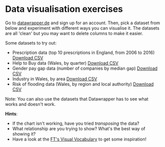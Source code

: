 # Data visualisation exercises

Go to [datawrapper.de](http://www.datawrapper.de) and sign up for an account. Then, pick a dataset from below and experiment with different ways you can visualise it. The datasets are all 'clean' but you may want to delete columns to make it easier.

Some datasets to try out:
- Prescription data (top 10 prescriptions in England, from 2006 to 2016) [Download CSV](https://sophiewarnes.github.io/Training/datavizfiles/prescription_data.csv)
- Help to Buy data (Wales, by quarter) [Download CSV](https://sophiewarnes.github.io/Training/datavizfiles/htb_wales.csv)
- Gender pay gap data (number of companies by median gap) [Download CSV](https://sophiewarnes.github.io/Training/Files/paygapdata.csv)
- Industry in Wales, by area [Download CSV](https://sophiewarnes.github.io/Training/datavizfiles/welsh_industry_data.csv)
- Risk of flooding data (Wales, by region and local authority) [Download CSV](https://sophiewarnes.github.io/Training/datavizfiles/flooding_wales.csv)

Note: You can also use the datasets that Datawrapper has to see what works and doesn't work.

**Hints**:
- If the chart isn't working, have you tried *transposing* the data?
- What relationship are you trying to show? What's the best way of showing it?
- Have a look at the [FT's Visual Vocabulary](http://www.ft.com/vocabulary) to get some inspiration!
